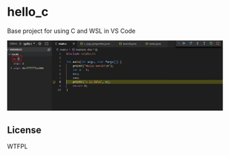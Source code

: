 # hello_c
Base project for using C and WSL in VS Code

<img src="https://github.com/doorbash/hello_c/blob/master/screenshot.png?raw=true" />

## License

WTFPL
